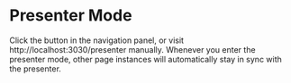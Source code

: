 # Presenter Mode

Click the <carbon-user-speaker class="inline-icon-btn"/> button in the navigation panel, or visit http://localhost:3030/presenter manually. Whenever you enter the presenter mode, other page instances will automatically stay in sync with the presenter.

